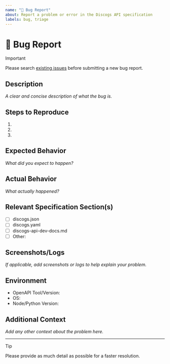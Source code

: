 ```yaml
---
name: "🐛 Bug Report"
about: Report a problem or error in the Discogs API specification
labels: bug, triage
---
```


# 🐛 Bug Report

> [!IMPORTANT]
> Please search [existing issues](../) before submitting a new bug report.

## Description

_A clear and concise description of what the bug is._

## Steps to Reproduce

1. 
2. 
3. 

## Expected Behavior

_What did you expect to happen?_

## Actual Behavior

_What actually happened?_

## Relevant Specification Section(s)

- [ ] discogs.json
- [ ] discogs.yaml
- [ ] discogs-api-dev-docs.md
- [ ] Other: 

## Screenshots/Logs

_If applicable, add screenshots or logs to help explain your problem._

## Environment

- OpenAPI Tool/Version: 
- OS: 
- Node/Python Version: 

## Additional Context

_Add any other context about the problem here._

---

> [!TIP]
> Please provide as much detail as possible for a faster resolution.
